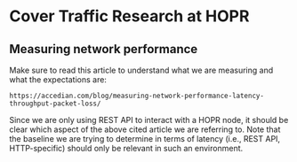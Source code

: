# Cover Traffic Research at HOPR

## Measuring network performance
Make sure to read this article to understand what we are measuring and what the expectations are:

	https://accedian.com/blog/measuring-network-performance-latency-throughput-packet-loss/

Since we are only using REST API to interact with a HOPR node, it should be clear which aspect of the above cited article we are referring to.
Note that the baseline we are trying to determine in terms of latency (i.e., REST API, HTTP-specific) should only be relevant in such an environment.

